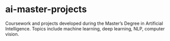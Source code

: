 # ai-master-projects
Coursework and projects developed during the Master’s Degree in Artificial Intelligence. Topics include machine learning, deep learning, NLP, computer vision.

